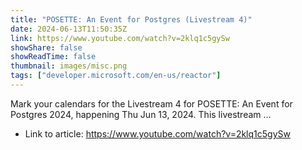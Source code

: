 ```yaml
---
title: "POSETTE: An Event for Postgres (Livestream 4)"
date: 2024-06-13T11:50:35Z
link: https://www.youtube.com/watch?v=2klq1c5gySw
showShare: false
showReadTime: false
thumbnail: images/misc.png
tags: ["developer.microsoft.com/en-us/reactor"]
---
```

Mark your calendars for the Livestream 4 for POSETTE: An Event for Postgres 2024, happening Thu Jun 13, 2024. This livestream ...

- Link to article: https://www.youtube.com/watch?v=2klq1c5gySw